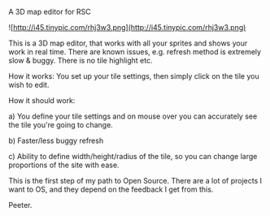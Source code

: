 A 3D map editor for RSC

![http://i45.tinypic.com/rhj3w3.png](http://i45.tinypic.com/rhj3w3.png)

This is a 3D map editor, that works with all your sprites and shows your work in real time.
There are known issues, e.g. refresh method is extremely slow & buggy. There is no tile highlight etc.

How it works: You set up your tile settings, then simply click on the tile you wish to edit.

How it should work:

a) You define your tile settings and on mouse over you can accurately see the tile you're going to change.

b) Faster/less buggy refresh

c) Ability to define width/height/radius of the tile, so you can change large proportions of the site with ease.


This is the first step of my path to Open Source. There are a lot of projects I want to OS, and they depend on the feedback I get from this.

Peeter.